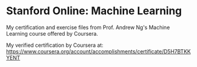# Stanford Online: Machine Learning

My certification and exercise files from Prof. Andrew Ng's Machine Learning course offered by Coursera.

My verified certification by Coursera at:
https://www.coursera.org/account/accomplishments/certificate/D5H7BTKKYENT
